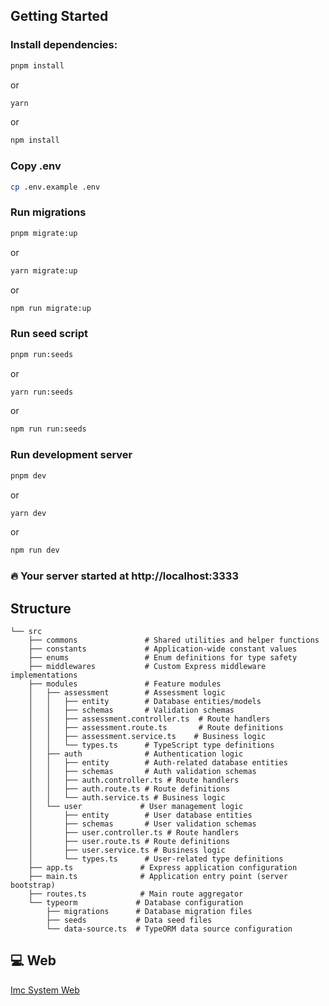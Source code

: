## Getting Started

### Install dependencies:

```bash
pnpm install
```

or

```bash
yarn
```

or

```bash
npm install
```

### Copy .env
```bash
cp .env.example .env
```

### Run migrations
```bash
pnpm migrate:up
```
or

```bash
yarn migrate:up
```
or

```bash
npm run migrate:up

```
### Run seed script
```bash
pnpm run:seeds
```
or

```bash
yarn run:seeds
```
or

```bash
npm run run:seeds
```

### Run development server

```bash
pnpm dev
```

or

```bash
yarn dev
```

or

```bash
npm run dev
```

### 🔥 Your server started at http://localhost:3333

## Structure

```
└── src
    ├── commons               # Shared utilities and helper functions
    ├── constants             # Application-wide constant values
    ├── enums                 # Enum definitions for type safety
    ├── middlewares           # Custom Express middleware implementations
    ├── modules               # Feature modules
    │   ├── assessment        # Assessment logic
    │   │   ├── entity        # Database entities/models
    │   │   ├── schemas       # Validation schemas
    │   │   ├── assessment.controller.ts  # Route handlers
    │   │   ├── assessment.route.ts       # Route definitions
    │   │   ├── assessment.service.ts    # Business logic
    │   │   └── types.ts      # TypeScript type definitions
    │   ├── auth              # Authentication logic
    │   │   ├── entity        # Auth-related database entities
    │   │   ├── schemas       # Auth validation schemas
    │   │   ├── auth.controller.ts # Route handlers
    │   │   ├── auth.route.ts # Route definitions
    │   │   └── auth.service.ts # Business logic
    │   └── user             # User management logic
    │       ├── entity        # User database entities
    │       ├── schemas       # User validation schemas
    │       ├── user.controller.ts # Route handlers
    │       ├── user.route.ts # Route definitions
    │       ├── user.service.ts # Business logic
    │       └── types.ts      # User-related type definitions
    ├── app.ts               # Express application configuration
    ├── main.ts              # Application entry point (server bootstrap)
    ├── routes.ts            # Main route aggregator
    └── typeorm             # Database configuration
        ├── migrations      # Database migration files
        ├── seeds           # Data seed files
        └── data-source.ts  # TypeORM data source configuration

```

## 💻 Web

[Imc System Web](https://github.com/arthurlbo/imc-system/tree/main/web)
